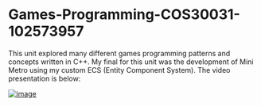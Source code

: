 # Games-Programming-COS30031-102573957
This unit explored many different games programming patterns and concepts written in C++. My final for this unit was the development of Mini Metro using my custom ECS (Entity Component System). The video presentation is below:

[![image](https://user-images.githubusercontent.com/53892067/204205380-d7cc5851-2c13-4edc-bbf3-509cf6f15d4c.png)](https://youtu.be/oTyUCax5AJw)
